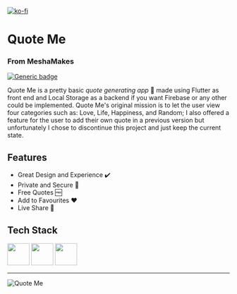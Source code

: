 [![ko-fi](https://ko-fi.com/img/githubbutton_sm.svg)](https://ko-fi.com/Z8Z860Z55)

# Quote Me

### From MeshaMakes

[![Generic badge](https://img.shields.io/badge/status-Ongoing-green.svg)](https://shields.io/)

Quote Me is a pretty basic *quote generating app* 📝 made using Flutter as front end and Local Storage as a backend if you want Firebase or any other could be implemented. Quote Me's original mission is to let the user view four categories such as: Love, Life, Happiness, and Random; I also offered a feature for the user to add their own quote in a previous version but unfortunately I chose to discontinue this project and just keep the current state.

## Features

- Great Design and Experience ✔️
- Private and Secure 🔐
- Free Quotes 🆓
- Add to Favourites ❤️
- Live Share 📃


## **Tech Stack**

[<img src="https://images.ctfassets.net/1khq4uysbvty/2MbBsf9yEw40SMw6gK0Mmg/35f39d41f167b6615bd80517b4b67bcd/1_6XgfDCVn81AYX68Xvd2I-g_2x.png?&w=736" height="50">](https://figma.com/)
[<img src="https://cdn.statically.io/img/strattonapps.com/wp-content/uploads/2020/02/flutter-logo-5086DD11C5-seeklogo.com_.png" height="50">](https://flutter.dev/)
[<img src="https://seeklogo.com/images/D/dart-logo-FDA1939EC4-seeklogo.com.png" height="50">](https://dart.dev/)

---

![Quote Me](https://user-images.githubusercontent.com/53268895/134673793-e3257eed-e8d8-4ec7-9e58-22359b30a653.png)

